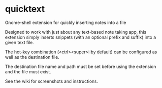 # quicktext
Gnome-shell extension for quickly inserting notes into a file

Designed to work with just about any text-based note taking app, this extension simply inserts snippets (with an optional prefix and suffix) into a given text file.

The hot-key combination (\<ctrl\>\<super\>i by default) can be configured as well as the destination file.

The destination file name and path must be set before using the extension and the file must exist.
  
See the wiki for screenshots and instructions.
